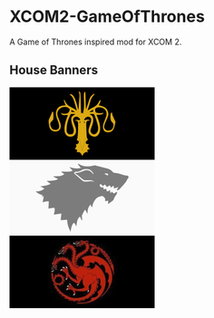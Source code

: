 # XCOM2-GameOfThrones
A Game of Thrones inspired mod for XCOM 2.

## House Banners
![alt text](imageSource/house_greyjoy.png "House Greyjoy")
![alt text](imageSource/house_stark.png "House Stark")
![alt text](imageSource/house_targaryen.png "House Targaryen")
